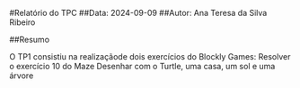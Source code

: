 #Relatório do TPC
##Data: 2024-09-09
##Autor: Ana Teresa da Silva Ribeiro

##Resumo

O TP1 consistiu na realizaçãode dois exercícios do Blockly Games:
Resolver o exercício 10 do Maze
Desenhar com o Turtle, uma casa, um sol e uma árvore
